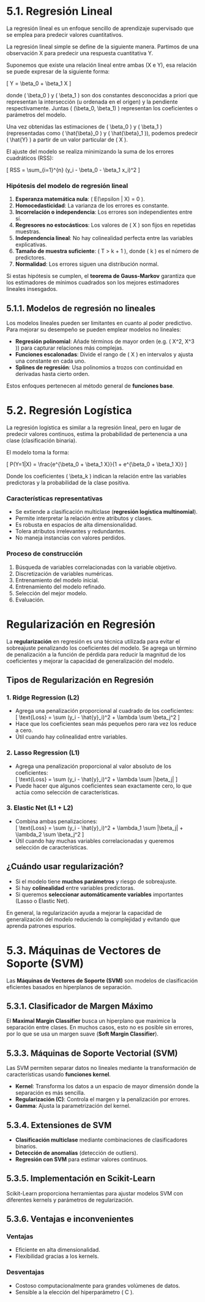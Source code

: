 # 5.1. Regresión Lineal

La regresión lineal es un enfoque sencillo de aprendizaje supervisado que se emplea para predecir valores cuantitativos.

La regresión lineal simple se define de la siguiente manera. Partimos de una observación X para predecir una respuesta cuantitativa Y.

Suponemos que existe una relación lineal entre ambas (X e Y), esa relación se puede expresar de la siguiente forma:

\[ Y = \beta_0 + \beta_1 X \]

donde \( \beta_0 \) y \( \beta_1 \) son dos constantes desconocidas a priori que representan la intersección (u ordenada en el origen) y la pendiente respectivamente. Juntas \( (\beta_0, \beta_1) \) representan los coeficientes o parámetros del modelo.

Una vez obtenidas las estimaciones de \( \beta_0 \) y \( \beta_1 \) (representadas como \( \hat{\beta}_0 \) y \( \hat{\beta}_1 \)), podemos predecir \( \hat{Y} \) a partir de un valor particular de \( X \).

El ajuste del modelo se realiza minimizando la suma de los errores cuadráticos (RSS):

\[ RSS = \sum_{i=1}^{n} (y_i - \beta_0 - \beta_1 x_i)^2 \]

### Hipótesis del modelo de regresión lineal

1. **Esperanza matemática nula**: \( E(\epsilon | X) = 0 \).
2. **Homocedasticidad**: La varianza de los errores es constante.
3. **Incorrelación o independencia**: Los errores son independientes entre sí.
4. **Regresores no estocásticos**: Los valores de \( X \) son fijos en repetidas muestras.
5. **Independencia lineal**: No hay colinealidad perfecta entre las variables explicativas.
6. **Tamaño de muestra suficiente**: \( T > k + 1 \), donde \( k \) es el número de predictores.
7. **Normalidad**: Los errores siguen una distribución normal.

Si estas hipótesis se cumplen, el **teorema de Gauss-Markov** garantiza que los estimadores de mínimos cuadrados son los mejores estimadores lineales insesgados.

## 5.1.1. Modelos de regresión no lineales

Los modelos lineales pueden ser limitantes en cuanto al poder predictivo. Para mejorar su desempeño se pueden emplear modelos no lineales:

- **Regresión polinomial**: Añade términos de mayor orden (e.g. \( X^2, X^3 \)) para capturar relaciones más complejas.
- **Funciones escalonadas**: Divide el rango de \( X \) en intervalos y ajusta una constante en cada uno.
- **Splines de regresión**: Usa polinomios a trozos con continuidad en derivadas hasta cierto orden.

Estos enfoques pertenecen al método general de **funciones base**.

# 5.2. Regresión Logística

La regresión logística es similar a la regresión lineal, pero en lugar de predecir valores continuos, estima la probabilidad de pertenencia a una clase (clasificación binaria).

El modelo toma la forma:

\[ P(Y=1|X) = \frac{e^{\beta_0 + \beta_1 X}}{1 + e^{\beta_0 + \beta_1 X}} \]

Donde los coeficientes \( \beta_k \) indican la relación entre las variables predictoras y la probabilidad de la clase positiva.

### Características representativas

- Se extiende a clasificación multiclase (**regresión logística multinomial**).
- Permite interpretar la relación entre atributos y clases.
- Es robusta en espacios de alta dimensionalidad.
- Tolera atributos irrelevantes y redundantes.
- No maneja instancias con valores perdidos.

### Proceso de construcción

1. Búsqueda de variables correlacionadas con la variable objetivo.
2. Discretización de variables numéricas.
3. Entrenamiento del modelo inicial.
4. Entrenamiento del modelo refinado.
5. Selección del mejor modelo.
6. Evaluación.

# **Regularización en Regresión**  

La **regularización** en regresión es una técnica utilizada para evitar el sobreajuste penalizando los coeficientes del modelo. 
Se agrega un término de penalización a la función de pérdida para reducir la magnitud de los coeficientes y mejorar la capacidad de generalización del modelo.  

## **Tipos de Regularización en Regresión**  

### **1. Ridge Regression (L2)**  
- Agrega una penalización proporcional al cuadrado de los coeficientes:  
  \[
  \text{Loss} = \sum (y_i - \hat{y}_i)^2 + \lambda \sum \beta_j^2
  \]
- Hace que los coeficientes sean más pequeños pero rara vez los reduce a cero.  
- Útil cuando hay colinealidad entre variables.  

### **2. Lasso Regression (L1)**  
- Agrega una penalización proporcional al valor absoluto de los coeficientes:  
  \[
  \text{Loss} = \sum (y_i - \hat{y}_i)^2 + \lambda \sum |\beta_j|
  \]
- Puede hacer que algunos coeficientes sean exactamente cero, lo que actúa como selección de características.  

### **3. Elastic Net (L1 + L2)**  
- Combina ambas penalizaciones:  
  \[
  \text{Loss} = \sum (y_i - \hat{y}_i)^2 + \lambda_1 \sum |\beta_j| + \lambda_2 \sum \beta_j^2
  \]
- Útil cuando hay muchas variables correlacionadas y queremos selección de características.  

## **¿Cuándo usar regularización?**  
- Si el modelo tiene **muchos parámetros** y riesgo de sobreajuste.  
- Si hay **colinealidad** entre variables predictoras.  
- Si queremos **seleccionar automáticamente variables** importantes (Lasso o Elastic Net).  

En general, la regularización ayuda a mejorar la capacidad de generalización del modelo reduciendo la complejidad y evitando que aprenda patrones espurios.


# 5.3. Máquinas de Vectores de Soporte (SVM)

Las **Máquinas de Vectores de Soporte (SVM)** son modelos de clasificación eficientes basados en hiperplanos de separación.

## 5.3.1. Clasificador de Margen Máximo

El **Maximal Margin Classifier** busca un hiperplano que maximice la separación entre clases. En muchos casos, esto no es posible sin errores, por lo que se usa un margen suave (**Soft Margin Classifier**).

## 5.3.3. Máquinas de Soporte Vectorial (SVM)

Las SVM permiten separar datos no lineales mediante la transformación de características usando **funciones kernel**.

- **Kernel**: Transforma los datos a un espacio de mayor dimensión donde la separación es más sencilla.
- **Regularización (C)**: Controla el margen y la penalización por errores.
- **Gamma**: Ajusta la parametrización del kernel.

## 5.3.4. Extensiones de SVM

- **Clasificación multiclase** mediante combinaciones de clasificadores binarios.
- **Detección de anomalías** (detección de outliers).
- **Regresión con SVM** para estimar valores continuos.

## 5.3.5. Implementación en Scikit-Learn

Scikit-Learn proporciona herramientas para ajustar modelos SVM con diferentes kernels y parámetros de regularización.

## 5.3.6. Ventajas e inconvenientes

### Ventajas

- Eficiente en alta dimensionalidad.
- Flexibilidad gracias a los kernels.

### Desventajas

- Costoso computacionalmente para grandes volúmenes de datos.
- Sensible a la elección del hiperparámetro \( C \).
